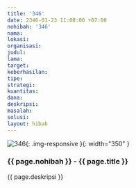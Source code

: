 ```yaml
---
title: '346'
date: 2346-01-23 11:08:00 +07:00
nohibah: '346'
nama:
lokasi:
organisasi:
judul:
lama:
target:
keberhasilan:
tipe:
strategi:
kuantitas:
dana:
deskripsi:
masalah:
solusi:
layout: hibah
---
```


![346](/static/img/hibahcms/346.png){: .img-responsive }{: width="350" }

### {{ page.nohibah }} - {{ page.title }}

{{ page.deskripsi }}
